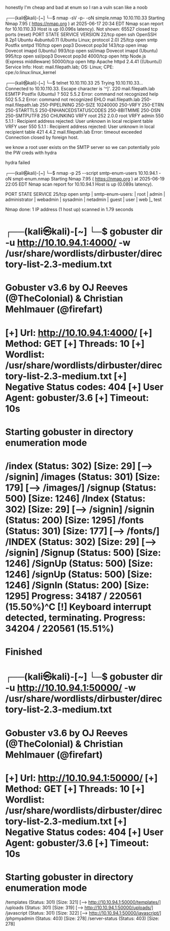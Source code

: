 honestly I'm cheap and bad at enum so I ran a vuln scan like a noob

┌──(kali㉿kali)-[~]
└─$ nmap -sV -p- -oN simple.nmap 10.10.110.33
Starting Nmap 7.95 ( https://nmap.org ) at 2025-06-17 20:34 EDT
Nmap scan report for 10.10.110.33
Host is up (0.096s latency).
Not shown: 65527 closed tcp ports (reset)
PORT      STATE SERVICE  VERSION
22/tcp    open  ssh      OpenSSH 8.2p1 Ubuntu 4ubuntu0.11 (Ubuntu Linux; protocol 2.0)
25/tcp    open  smtp     Postfix smtpd
110/tcp   open  pop3     Dovecot pop3d
143/tcp   open  imap     Dovecot imapd (Ubuntu)
993/tcp   open  ssl/imap Dovecot imapd (Ubuntu)
995/tcp   open  ssl/pop3 Dovecot pop3d
4000/tcp  open  http     Node.js (Express middleware)
50000/tcp open  http     Apache httpd 2.4.41 ((Ubuntu))
Service Info: Host:  mail.filepath.lab; OS: Linux; CPE: cpe:/o:linux:linux_kernel


┌──(kali㉿kali)-[~]
└─$ telnet 10.10.110.33 25
Trying 10.10.110.33...
Connected to 10.10.110.33.
Escape character is '^]'.
220 mail.filepath.lab ESMTP Postfix (Ubuntu)
?
502 5.5.2 Error: command not recognized
help
502 5.5.2 Error: command not recognized
EHLO mail.filepath.lab
250-mail.filepath.lab
250-PIPELINING
250-SIZE 10240000
250-VRFY
250-ETRN
250-STARTTLS
250-ENHANCEDSTATUSCODES
250-8BITMIME
250-DSN
250-SMTPUTF8
250 CHUNKING
VRFY root
252 2.0.0 root
VRFY admin
550 5.1.1 <admin>: Recipient address rejected: User unknown in local recipient table
VRFY user
550 5.1.1 <user>: Recipient address rejected: User unknown in local recipient table
421 4.4.2 mail.filepath.lab Error: timeout exceeded
Connection closed by foreign host.

we know a root user exists on the SMTP server so we can potentially yolo the PW creds with hydra 

hydra failed

┌──(kali㉿kali)-[~]
└─$ nmap -p 25 --script smtp-enum-users 10.10.94.1 -oN smpt-enum.nmap
Starting Nmap 7.95 ( https://nmap.org ) at 2025-06-19 22:05 EDT
Nmap scan report for 10.10.94.1
Host is up (0.089s latency).

PORT   STATE SERVICE
25/tcp open  smtp
| smtp-enum-users: 
|   root
|   admin
|   administrator
|   webadmin
|   sysadmin
|   netadmin
|   guest
|   user
|   web
|_  test

Nmap done: 1 IP address (1 host up) scanned in 1.79 seconds

┌──(kali㉿kali)-[~]
└─$ gobuster dir -u http://10.10.94.1:4000/ -w /usr/share/wordlists/dirbuster/directory-list-2.3-medium.txt  
===============================================================
Gobuster v3.6
by OJ Reeves (@TheColonial) & Christian Mehlmauer (@firefart)
===============================================================
[+] Url:                     http://10.10.94.1:4000/
[+] Method:                  GET
[+] Threads:                 10
[+] Wordlist:                /usr/share/wordlists/dirbuster/directory-list-2.3-medium.txt
[+] Negative Status codes:   404
[+] User Agent:              gobuster/3.6
[+] Timeout:                 10s
===============================================================
Starting gobuster in directory enumeration mode
===============================================================
/index                (Status: 302) [Size: 29] [--> /signin]
/images               (Status: 301) [Size: 179] [--> /images/]
/signup               (Status: 500) [Size: 1246]
/Index                (Status: 302) [Size: 29] [--> /signin]
/signin               (Status: 200) [Size: 1295]
/fonts                (Status: 301) [Size: 177] [--> /fonts/]
/INDEX                (Status: 302) [Size: 29] [--> /signin]
/Signup               (Status: 500) [Size: 1246]
/SignUp               (Status: 500) [Size: 1246]
/signUp               (Status: 500) [Size: 1246]
/SignIn               (Status: 200) [Size: 1295]
Progress: 34187 / 220561 (15.50%)^C
[!] Keyboard interrupt detected, terminating.
Progress: 34204 / 220561 (15.51%)
===============================================================
Finished
===============================================================
                                                                                                                
┌──(kali㉿kali)-[~]
└─$ gobuster dir -u http://10.10.94.1:50000/ -w /usr/share/wordlists/dirbuster/directory-list-2.3-medium.txt 
===============================================================
Gobuster v3.6
by OJ Reeves (@TheColonial) & Christian Mehlmauer (@firefart)
===============================================================
[+] Url:                     http://10.10.94.1:50000/
[+] Method:                  GET
[+] Threads:                 10
[+] Wordlist:                /usr/share/wordlists/dirbuster/directory-list-2.3-medium.txt
[+] Negative Status codes:   404
[+] User Agent:              gobuster/3.6
[+] Timeout:                 10s
===============================================================
Starting gobuster in directory enumeration mode
===============================================================
/templates            (Status: 301) [Size: 321] [--> http://10.10.94.1:50000/templates/]
/uploads              (Status: 301) [Size: 319] [--> http://10.10.94.1:50000/uploads/]
/javascript           (Status: 301) [Size: 322] [--> http://10.10.94.1:50000/javascript/]
/phpmyadmin           (Status: 403) [Size: 278]
/server-status        (Status: 403) [Size: 278]
